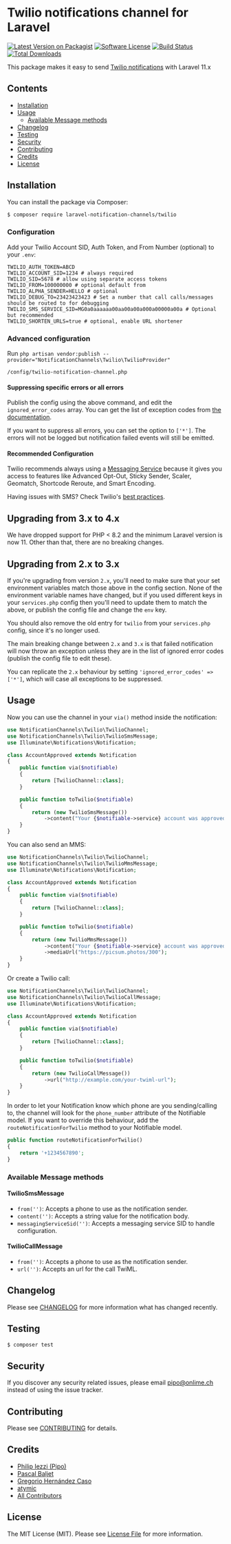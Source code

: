 # Twilio notifications channel for Laravel

[![Latest Version on Packagist](https://img.shields.io/packagist/v/laravel-notification-channels/twilio.svg)](https://packagist.org/packages/laravel-notification-channels/twilio)
[![Software License](https://img.shields.io/badge/license-MIT-brightgreen.svg)](LICENSE.md)
[![Build Status](https://github.com/laravel-notification-channels/twilio/actions/workflows/ci.yml/badge.svg)](https://github.com/laravel-notification-channels/twilio/actions/workflows/ci.yml)
[![Total Downloads](https://img.shields.io/packagist/dt/laravel-notification-channels/twilio.svg)](https://packagist.org/packages/laravel-notification-channels/twilio)

This package makes it easy to send [Twilio notifications](https://documentation.twilio.com/docs) with Laravel 11.x

## Contents

- [Installation](#installation)
- [Usage](#usage)
	- [Available Message methods](#available-message-methods)
- [Changelog](#changelog)
- [Testing](#testing)
- [Security](#security)
- [Contributing](#contributing)
- [Credits](#credits)
- [License](#license)

## Installation

You can install the package via Composer:

``` bash
$ composer require laravel-notification-channels/twilio
```

### Configuration

Add your Twilio Account SID, Auth Token, and From Number (optional) to your `.env`:

```dotenv
TWILIO_AUTH_TOKEN=ABCD
TWILIO_ACCOUNT_SID=1234 # always required
TWILIO_SID=5678 # allow using separate access tokens
TWILIO_FROM=100000000 # optional default from
TWILIO_ALPHA_SENDER=HELLO # optional
TWILIO_DEBUG_TO=23423423423 # Set a number that call calls/messages should be routed to for debugging
TWILIO_SMS_SERVICE_SID=MG0a0aaaaaa00aa00a00a000a00000a00a # Optional but recommended
TWILIO_SHORTEN_URLS=true # optional, enable URL shortener
```

### Advanced configuration

Run `php artisan vendor:publish --provider="NotificationChannels\Twilio\TwilioProvider"`
```
/config/twilio-notification-channel.php
```

#### Suppressing specific errors or all errors

Publish the config using the above command, and edit the `ignored_error_codes` array. You can get the list of
exception codes from [the documentation](https://www.twilio.com/docs/api/errors).

If you want to suppress all errors, you can set the option to `['*']`. The errors will not be logged but notification
failed events will still be emitted.

#### Recommended Configuration

Twilio recommends always using a [Messaging Service](https://www.twilio.com/docs/sms/services) because it gives you
 access to features like Advanced Opt-Out, Sticky Sender, Scaler, Geomatch, Shortcode Reroute, and Smart Encoding.

Having issues with SMS? Check Twilio's [best practices](https://www.twilio.com/docs/sms/services/services-best-practices).

## Upgrading from 3.x to 4.x

We have dropped support for PHP < 8.2 and the minimum Laravel version is now 11. Other than that, there are no breaking changes.

## Upgrading from 2.x to 3.x

If you're upgrading from version `2.x`, you'll need to make sure that your set environment variables match those above
in the config section. None of the environment variable names have changed, but if you used different keys in your
`services.php` config then you'll need to update them to match the above, or publish the config file and change the
`env` key.

You should also remove the old entry for `twilio` from your `services.php` config, since it's no longer used.

The main breaking change between `2.x` and `3.x` is that failed notification will now throw an exception unless they are
in the list of ignored error codes (publish the config file to edit these).

You can replicate the `2.x` behaviour by setting `'ignored_error_codes' => ['*']`, which will case all exceptions to be
suppressed.

## Usage

Now you can use the channel in your `via()` method inside the notification:

``` php
use NotificationChannels\Twilio\TwilioChannel;
use NotificationChannels\Twilio\TwilioSmsMessage;
use Illuminate\Notifications\Notification;

class AccountApproved extends Notification
{
    public function via($notifiable)
    {
        return [TwilioChannel::class];
    }

    public function toTwilio($notifiable)
    {
        return (new TwilioSmsMessage())
            ->content("Your {$notifiable->service} account was approved!");
    }
}
```

You can also send an MMS:

``` php
use NotificationChannels\Twilio\TwilioChannel;
use NotificationChannels\Twilio\TwilioMmsMessage;
use Illuminate\Notifications\Notification;

class AccountApproved extends Notification
{
    public function via($notifiable)
    {
        return [TwilioChannel::class];
    }

    public function toTwilio($notifiable)
    {
        return (new TwilioMmsMessage())
            ->content("Your {$notifiable->service} account was approved!")
            ->mediaUrl("https://picsum.photos/300");
    }
}
```

Or create a Twilio call:

``` php
use NotificationChannels\Twilio\TwilioChannel;
use NotificationChannels\Twilio\TwilioCallMessage;
use Illuminate\Notifications\Notification;

class AccountApproved extends Notification
{
    public function via($notifiable)
    {
        return [TwilioChannel::class];
    }

    public function toTwilio($notifiable)
    {
        return (new TwilioCallMessage())
            ->url("http://example.com/your-twiml-url");
    }
}
```

In order to let your Notification know which phone are you sending/calling to, the channel will look for the `phone_number` attribute of the Notifiable model. If you want to override this behaviour, add the `routeNotificationForTwilio` method to your Notifiable model.

```php
public function routeNotificationForTwilio()
{
    return '+1234567890';
}
```

### Available Message methods

#### TwilioSmsMessage

- `from('')`: Accepts a phone to use as the notification sender.
- `content('')`: Accepts a string value for the notification body.
- `messagingServiceSid('')`: Accepts a messaging service SID to handle configuration.

#### TwilioCallMessage

- `from('')`: Accepts a phone to use as the notification sender.
- `url('')`: Accepts an url for the call TwiML.

## Changelog

Please see [CHANGELOG](CHANGELOG.md) for more information what has changed recently.

## Testing

``` bash
$ composer test
```

## Security

If you discover any security related issues, please email pipo@onlime.ch instead of using the issue tracker.

## Contributing

Please see [CONTRIBUTING](CONTRIBUTING.md) for details.

## Credits

- [Philip Iezzi (Pipo)](https://github.com/onlime)
- [Pascal Baljet](https://github.com/pascalbaljet)
- [Gregorio Hernández Caso](https://github.com/gregoriohc)
- [atymic](https://github.com/atymic)
- [All Contributors](../../contributors)

## License

The MIT License (MIT). Please see [License File](LICENSE.md) for more information.
